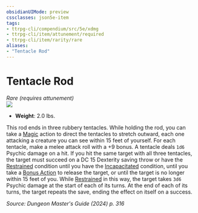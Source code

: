 ```yaml
---
obsidianUIMode: preview
cssclasses: json5e-item
tags:
- ttrpg-cli/compendium/src/5e/xdmg
- ttrpg-cli/item/attunement/required
- ttrpg-cli/item/rarity/rare
aliases: 
- "Tentacle Rod"
---
```

# Tentacle Rod
*Rare (requires attunement)*  
![](2-Mechanics/CLI/items/img/tentacle-rod.webp#right)

- **Weight**: 2.0 lbs.

This rod ends in three rubbery tentacles. While holding the rod, you can take a [Magic](2-Mechanics/CLI/rules/actions.md#Magic) action to direct the tentacles to stretch outward, each one attacking a creature you can see within 15 feet of yourself. For each tentacle, make a melee attack roll with a +9 bonus. A tentacle deals `1d6` Psychic damage on a hit. If you hit the same target with all three tentacles, the target must succeed on a DC 15 Dexterity saving throw or have the [Restrained](2-Mechanics/CLI/rules/conditions.md#Restrained) condition until you have the [Incapacitated](2-Mechanics/CLI/rules/conditions.md#Incapacitated) condition, until you take a [Bonus Action](2-Mechanics/CLI/rules/variant-rules/bonus-action-xphb.md) to release the target, or until the target is no longer within 15 feet of you. While [Restrained](2-Mechanics/CLI/rules/conditions.md#Restrained) in this way, the target takes `3d6` Psychic damage at the start of each of its turns. At the end of each of its turns, the target repeats the save, ending the effect on itself on a success.

*Source: Dungeon Master's Guide (2024) p. 316*